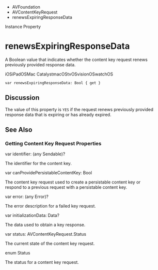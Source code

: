 

- AVFoundation
- AVContentKeyRequest
-  renewsExpiringResponseData 

Instance Property

# renewsExpiringResponseData

A Boolean value that indicates whether the content key request renews previously provided response data.

iOSiPadOSMac CatalystmacOStvOSvisionOSwatchOS

``` source
var renewsExpiringResponseData: Bool { get }
```

## Discussion

The value of this property is `YES` if the request renews previously provided response data that is expiring or has already expired.

## See Also

### Getting Content Key Request Properties

var identifier: (any Sendable)?

The identifier for the content key.

var canProvidePersistableContentKey: Bool

The content key request used to create a persistable content key or respond to a previous request with a persistable content key.

var error: (any Error)?

The error description for a failed key request.

var initializationData: Data?

The data used to obtain a key response.

var status: AVContentKeyRequest.Status

The current state of the content key request.

enum Status

The status for a content key request.

